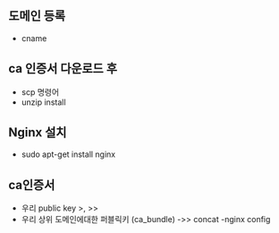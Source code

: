 ## 도메인 등록
- cname


## ca 인증서 다운로드 후
 - scp 명령어
 - unzip install
 
  

## Nginx 설치
- sudo apt-get install nginx

## ca인증서

- 우리 public key >, >>
- 우리 상위 도메인에대한 퍼블릭키 (ca_bundle)  ->> concat
-nginx config

